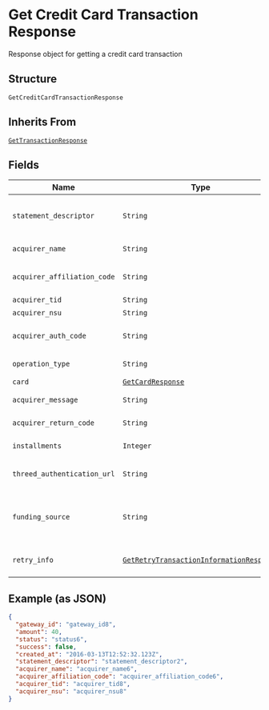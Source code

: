 
# Get Credit Card Transaction Response

Response object for getting a credit card transaction

## Structure

`GetCreditCardTransactionResponse`

## Inherits From

[`GetTransactionResponse`](../../doc/models/get-transaction-response.md)

## Fields

| Name | Type | Tags | Description |
|  --- | --- | --- | --- |
| `statement_descriptor` | `String` | Optional | Text that will appear on the credit card's statement |
| `acquirer_name` | `String` | Optional | Acquirer name |
| `acquirer_affiliation_code` | `String` | Optional | Aquirer affiliation code |
| `acquirer_tid` | `String` | Optional | Acquirer TID |
| `acquirer_nsu` | `String` | Optional | Acquirer NSU |
| `acquirer_auth_code` | `String` | Optional | Acquirer authorization code |
| `operation_type` | `String` | Optional | Operation type |
| `card` | [`GetCardResponse`](../../doc/models/get-card-response.md) | Optional | Card data |
| `acquirer_message` | `String` | Optional | Acquirer message |
| `acquirer_return_code` | `String` | Optional | Acquirer Return Code |
| `installments` | `Integer` | Optional | Number of installments |
| `threed_authentication_url` | `String` | Optional | 3D-S authentication Url |
| `funding_source` | `String` | Optional | Identify when a card is prepaid, credit or debit. |
| `retry_info` | [`GetRetryTransactionInformationResponse`](../../doc/models/get-retry-transaction-information-response.md) | Optional | Retry transaction information |

## Example (as JSON)

```json
{
  "gateway_id": "gateway_id8",
  "amount": 40,
  "status": "status6",
  "success": false,
  "created_at": "2016-03-13T12:52:32.123Z",
  "statement_descriptor": "statement_descriptor2",
  "acquirer_name": "acquirer_name6",
  "acquirer_affiliation_code": "acquirer_affiliation_code6",
  "acquirer_tid": "acquirer_tid8",
  "acquirer_nsu": "acquirer_nsu8"
}
```

